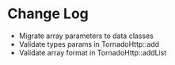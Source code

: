# Change Log

* Migrate array parameters to data classes
* Validate types params in TornadoHttp::add
* Validate array format in TornadoHttp::addList
